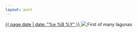 ```yaml
---
layout: post
---
```


<p>
  <a href="/137">
    <time>{{ page.date | date: "%e %B %Y" }}</time>
    <img src="https://s3.amazonaws.com/life.aaronjgreenberg.com/137.jpg">
  </a>
  First of many lagunas
</p>
